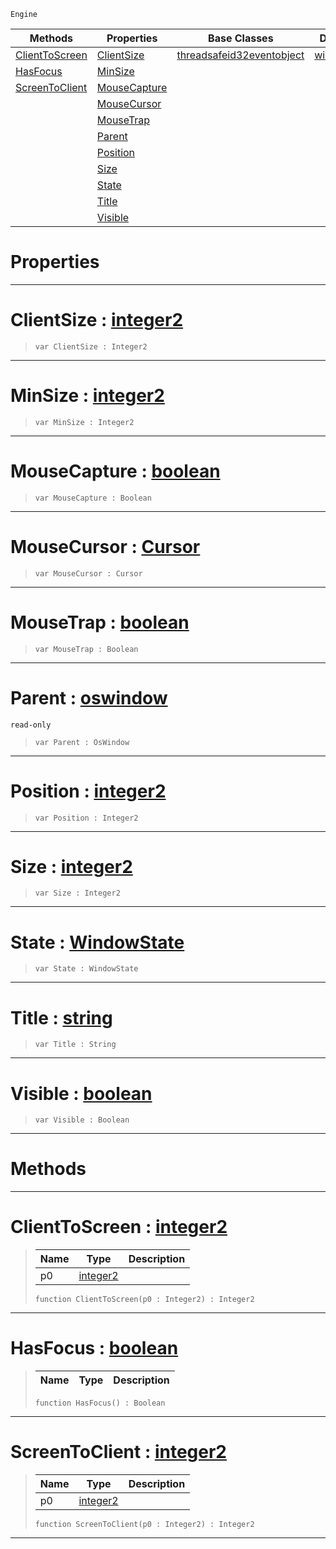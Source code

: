 `Engine`

|Methods|Properties|Base Classes|Derived Classes|
|---|---|---|---|
|[ ClientToScreen](https://github.com/zeroengineteam/ZeroDocs/blob/master/code_reference/class_reference/oswindow.markdown#clienttoscreen-zero-engi)|[ ClientSize](https://github.com/zeroengineteam/ZeroDocs/blob/master/code_reference/class_reference/oswindow.markdown#clientsize-zero-engine-d)|[threadsafeid32eventobject](https://github.com/zeroengineteam/ZeroDocs/blob/master/code_reference/class_reference/threadsafeid32eventobject.markdown)|[windowsoswindow](https://github.com/zeroengineteam/ZeroDocs/blob/master/code_reference/class_reference/windowsoswindow.markdown)|
|[ HasFocus](https://github.com/zeroengineteam/ZeroDocs/blob/master/code_reference/class_reference/oswindow.markdown#hasfocus-zero-engine-doc)|[ MinSize](https://github.com/zeroengineteam/ZeroDocs/blob/master/code_reference/class_reference/oswindow.markdown#minsize-zero-engine-docu)| | |
|[ ScreenToClient](https://github.com/zeroengineteam/ZeroDocs/blob/master/code_reference/class_reference/oswindow.markdown#screentoclient-zero-engi)|[ MouseCapture](https://github.com/zeroengineteam/ZeroDocs/blob/master/code_reference/class_reference/oswindow.markdown#mousecapture-zero-engine)| | |
| |[ MouseCursor](https://github.com/zeroengineteam/ZeroDocs/blob/master/code_reference/class_reference/oswindow.markdown#mousecursor-zero-engine)| | |
| |[ MouseTrap](https://github.com/zeroengineteam/ZeroDocs/blob/master/code_reference/class_reference/oswindow.markdown#mousetrap-zero-engine-do)| | |
| |[ Parent](https://github.com/zeroengineteam/ZeroDocs/blob/master/code_reference/class_reference/oswindow.markdown#parent-zero-engine-docum)| | |
| |[ Position](https://github.com/zeroengineteam/ZeroDocs/blob/master/code_reference/class_reference/oswindow.markdown#position-zero-engine-doc)| | |
| |[ Size](https://github.com/zeroengineteam/ZeroDocs/blob/master/code_reference/class_reference/oswindow.markdown#size-zero-engine-documen)| | |
| |[ State](https://github.com/zeroengineteam/ZeroDocs/blob/master/code_reference/class_reference/oswindow.markdown#state-zero-engine-docume)| | |
| |[ Title](https://github.com/zeroengineteam/ZeroDocs/blob/master/code_reference/class_reference/oswindow.markdown#title-zero-engine-docume)| | |
| |[ Visible](https://github.com/zeroengineteam/ZeroDocs/blob/master/code_reference/class_reference/oswindow.markdown#visible-zero-engine-docu)| | |


 #  Properties


---  
 #  ClientSize : [integer2](https://github.com/zeroengineteam/ZeroDocs/blob/master/code_reference/nada_base_types/integer2.markdown)

> 
> ``` lang=cpp, name=Nada
> var ClientSize : Integer2


---  
 #  MinSize : [integer2](https://github.com/zeroengineteam/ZeroDocs/blob/master/code_reference/nada_base_types/integer2.markdown)

> 
> ``` lang=cpp, name=Nada
> var MinSize : Integer2


---  
 #  MouseCapture : [boolean](https://github.com/zeroengineteam/ZeroDocs/blob/master/code_reference/nada_base_types/boolean.markdown)

> 
> ``` lang=cpp, name=Nada
> var MouseCapture : Boolean


---  
 #  MouseCursor : [Cursor](https://github.com/zeroengineteam/ZeroDocs/blob/master/code_reference/enum_reference.markdown#cursor)

> 
> ``` lang=cpp, name=Nada
> var MouseCursor : Cursor


---  
 #  MouseTrap : [boolean](https://github.com/zeroengineteam/ZeroDocs/blob/master/code_reference/nada_base_types/boolean.markdown)

> 
> ``` lang=cpp, name=Nada
> var MouseTrap : Boolean


---  
 #  Parent : [oswindow](https://github.com/zeroengineteam/ZeroDocs/blob/master/code_reference/class_reference/oswindow.markdown)

 `read-only`

> 
> ``` lang=cpp, name=Nada
> var Parent : OsWindow


---  
 #  Position : [integer2](https://github.com/zeroengineteam/ZeroDocs/blob/master/code_reference/nada_base_types/integer2.markdown)

> 
> ``` lang=cpp, name=Nada
> var Position : Integer2


---  
 #  Size : [integer2](https://github.com/zeroengineteam/ZeroDocs/blob/master/code_reference/nada_base_types/integer2.markdown)

> 
> ``` lang=cpp, name=Nada
> var Size : Integer2


---  
 #  State : [WindowState](https://github.com/zeroengineteam/ZeroDocs/blob/master/code_reference/enum_reference.markdown#windowstate)

> 
> ``` lang=cpp, name=Nada
> var State : WindowState


---  
 #  Title : [string](https://github.com/zeroengineteam/ZeroDocs/blob/master/code_reference/nada_base_types/string.markdown)

> 
> ``` lang=cpp, name=Nada
> var Title : String


---  
 #  Visible : [boolean](https://github.com/zeroengineteam/ZeroDocs/blob/master/code_reference/nada_base_types/boolean.markdown)

> 
> ``` lang=cpp, name=Nada
> var Visible : Boolean


---  
 #  Methods


---  
 #  ClientToScreen : [integer2](https://github.com/zeroengineteam/ZeroDocs/blob/master/code_reference/nada_base_types/integer2.markdown)

> 
> |Name|Type|Description|
> |---|---|---|
> |p0|[integer2](https://github.com/zeroengineteam/ZeroDocs/blob/master/code_reference/nada_base_types/integer2.markdown)| |
> ``` lang=cpp, name=Nada
> function ClientToScreen(p0 : Integer2) : Integer2
> ``` 


---  
 #  HasFocus : [boolean](https://github.com/zeroengineteam/ZeroDocs/blob/master/code_reference/nada_base_types/boolean.markdown)

> 
> |Name|Type|Description|
> |---|---|---|
> ``` lang=cpp, name=Nada
> function HasFocus() : Boolean
> ``` 


---  
 #  ScreenToClient : [integer2](https://github.com/zeroengineteam/ZeroDocs/blob/master/code_reference/nada_base_types/integer2.markdown)

> 
> |Name|Type|Description|
> |---|---|---|
> |p0|[integer2](https://github.com/zeroengineteam/ZeroDocs/blob/master/code_reference/nada_base_types/integer2.markdown)| |
> ``` lang=cpp, name=Nada
> function ScreenToClient(p0 : Integer2) : Integer2
> ``` 


---  
 

 